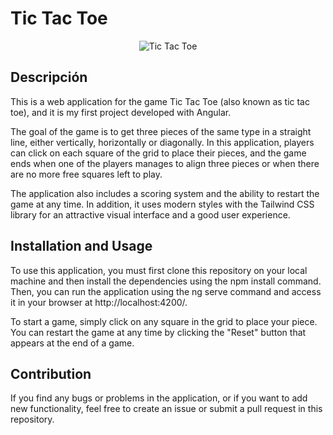 # Tic Tac Toe

<div align="center">
  <img src="https://media.discordapp.net/attachments/613523626230022146/1076625627349794846/image.png?width=464&height=431" alt="Tic Tac Toe">
</div>

## Descripción

This is a web application for the game Tic Tac Toe (also known as tic tac toe), and it is my first project developed with Angular.

The goal of the game is to get three pieces of the same type in a straight line, either vertically, horizontally or diagonally. In this application, players can click on each square of the grid to place their pieces, and the game ends when one of the players manages to align three pieces or when there are no more free squares left to play.

The application also includes a scoring system and the ability to restart the game at any time. In addition, it uses modern styles with the Tailwind CSS library for an attractive visual interface and a good user experience.

## Installation and Usage
To use this application, you must first clone this repository on your local machine and then install the dependencies using the npm install command. Then, you can run the application using the ng serve command and access it in your browser at http://localhost:4200/.

To start a game, simply click on any square in the grid to place your piece. You can restart the game at any time by clicking the "Reset" button that appears at the end of a game.

## Contribution
If you find any bugs or problems in the application, or if you want to add new functionality, feel free to create an issue or submit a pull request in this repository.

